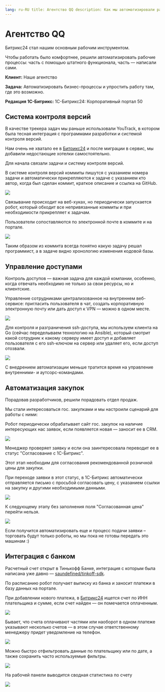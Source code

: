 ```yaml
---
lang: ru-RU title: Агентство QQ description: Как мы автоматизировали рабочие процессы в нашем агентстве
---
```


# Агентство QQ

Битрикс24 стал нашим основным рабочим инструментом.

Чтобы работать было комфортнее, решили автоматизировать рабочие процессы: часть с помощью штатного функционала, часть — написали сами.

**Клиент:** Наше агентство

**Задача:** Автоматизировать бизнес-процессы и упростить работу там, где это возможно.

**Редакция 1С-Битрикс:** 1С-Битрикс24: Корпоративный портал 50

## Система контроля версий

В качестве трекера задач мы раньше использовали YouTrack, в котором была тесная интеграция с программами разработки и системой контроля версий.

Нам очень не хватало ее в [Битрикс24](https://www.bitrix24.ru/?p=288148) и после миграции в сервис, мы добавили недостающие хотелки самостоятельно.

Для начала связали задачи и систему контроля версий.

В системе контроля версий коммиты пишутся с указанием номера задачи и автоматически прикрепляются к задаче с указанием кто автор, когда был сделан коммит, краткое описание и ссылка на GitHub.

![](/images/qq-agency/1.png)

Связывание происходит на веб-хуках, но периодически запускается робот, который обходит все непривязанные коммиты и при необходимости прикрепляет к задачам.

Пользователи сопоставляются по электронной почте в коммите и на портале.

![](/images/qq-agency/2.png)

Таким образом из коммита всегда понятно какую задачу решал программист, а в задаче видно хронологию изменения кодовой базы.

## Управление доступами

Контроль доступов — важная задача для каждой компании, особенно, когда отвечать необходимо не только за свои ресурсы, но и клиентские.

Управление сотрудниками централизованное на внутреннем веб-сервисе: пригласить пользователя в чат, создать корпоративную электронную почту или дать доступ к VPN — можно в одном месте.

![](/images/qq-agency/3.png)

Для контроля и разграничения ssh-доступа, мы используем клиента на Go (сейчас переделываем технологию на Ansible), который смотрит какой сотрудник к какому серверу имеет доступ и добавляет пользователя с его ssh-ключом на сервер или удаляет его, если доступ отозвали.

![](/images/qq-agency/4.png)

С внедрением автоматизации меньше тратится время на управление внутренними- и аутсорс-командами.

## Автоматизация закупок

Порадовав разработчиков, решили порадовать отдел продаж.

Мы стали интересоваться гос. закупками и мы настроили сценарий для работы с ними:

Робот периодически обрабатывает сайт гос. закупок на наличие интересующих нас заявок, если появляется новая — заносит ее в CRM.

![](/images/qq-agency/5.png)

Менеджер проверяет заявку и если она заинтересовала переводит ее в статус "Согласование с 1С-Битрикс".

Этот этап необходим для согласования рекомендованной розничной цены для закупки.

При переходе заявки в этот статус, в 1С-Битрикс автоматически отправляется письмо с просьбой согласовать цену, с указанием ссылки на закупку и другими необходимыми данными.

![](/images/qq-agency/6.png)

К следующему этапу без заполнения поля "Согласованная цена" перейти нельзя.

![](/images/qq-agency/7.png)

Если получится автоматизировать еще и процесс подачи заявки – торговать будут только роботы, но мы пока не готовы передать это машинам  :)

## Интеграция с банком

Расчетный счет открыт в Тинькофф Банке, интеграция с которым была написана уже давно — [saundefined/tinkoff-sdk](https://github.com/saundefined/tinkoff-sdk).

По расписанию робот получает выписку из банка и заносит платежи в базу данных на портале.

При добавлении нового платежа, в [Битрикс24](https://www.bitrix24.ru/?p=288148) ищется счет по ИНН плательщика и сумме, если счет найден — он помечается оплаченным.

![](/images/qq-agency/8.png)

Бывает, что счета оплачивают частями или наоборот в одном платеже указывают несколько счетов — в этом случае ответственному менеджеру придет уведомление на телефон.

![](/images/qq-agency/9.png)

Можно быстро отфильтровать данные по плательщику или по дате, а также сохранить часто используемые фильтры.

![](/images/qq-agency/10.png)

На рабочей панели выводится сводная статистика по счету

![](/images/qq-agency/11.png)